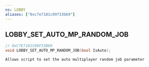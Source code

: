 ```yaml
---
ns: LOBBY
aliases: ["0xc7e7181c09f33b69"]
---
```

## LOBBY_SET_AUTO_MP_RANDOM_JOB

```c
// 0xC7E7181C09F33B69
void LOBBY_SET_AUTO_MP_RANDOM_JOB(bool IsAuto);
```

```
Allows script to set the auto multiplayer random job parameter
```
